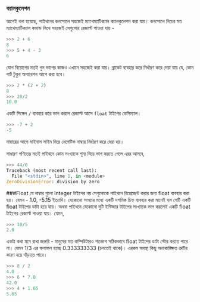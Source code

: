 ### ক্যালকুলেশন
আগেই বলা হয়েছে, পাইথনের কনসোলে সহজেই ম্যাথেম্যাটিক্যাল ক্যালকুলেশন করা যায়। কনসোলে নিচের মত ম্যাথেম্যাটিক্যাল কমান্ড লিখে সহজেই সেগুলোর রেজাল্ট পাওয়া যায় -

```python
>>> 2 + 6
8
>>> 5 + 4 - 3
6
```

যোগ বিয়োগের মতই গুন ভাগের কাজও এখানে সহজেই করা যায়। ব্রাকেট ব্যবহার করে নির্ধারণ করে দেয়া যায় যে, কোন পার্ট টুকুর অপারেশন আগে করা হবে।

```python
>>> 2 * (2 + 2)
8
>>> 20/2
10.0
```
একটি সিঙ্গেল ```/``` ব্যবহার করে ভাগ করলে রেজাল্ট আসে ```float``` টাইপের ডেসিম্যাল।

```python
>>> -7 + 2
-5
```
নাম্বারের আগে মাইনাস সাইন দিয়ে নেগেটিভ নাম্বার নির্ধারণ করে দেয়া হয়।

সাধারণ গণিতের মতই পাইথনে কোন সংখ্যাকে শূন্য দিয়ে ভাগ করতে গেলে এরর আসবে, 

```python
>>> 44/0
Traceback (most recent call last):
  File "<stdin>", line 1, in <module>
ZeroDivisionError: division by zero
```

###Float
যে নাম্বার গুলো Integer টাইপের নয় সেগুলোকে পাইথনে রিপ্রেজেন্ট করার জন্য float ব্যবহার করা হয়। যেমন - 1.0, -5.15 ইত্যাদি। যেকোনো সংখ্যার মধ্যে একটি দশমিক চিহ্ন ব্যবহার করা মানেই হল সেটি একটি float টাইপের ডাটা হয়ে যায়। অথবা পাইথনে যেকোনো দুটি ইন্টিজার টাইপের সংখ্যাকে ভাগ করলেই একটি float টাইপের রেজাল্ট পাওয়া যায়। যেমন, 

```python
>>> 10/5
2.0
```

একটা কথা মনে রাখা জরুরি - মানুষের মত কম্পিউটারও শতভাগ সঠিকভাবে float টাইপের ডাটা স্টোর করতে পারে না। যেমন 1/3 এর ফলাফল হচ্ছে 0.333333333 (চলতেই থাকে)। এরকম অবস্থা কিছু অনাকাঙ্ক্ষিত ত্রুটির কারণ হয়ে দাঁড়াতে পারে। 

```python
>>> 8 / 2
4.0
>>> 6 * 7.0
42.0
>>> 4 + 1.65
5.65
```


